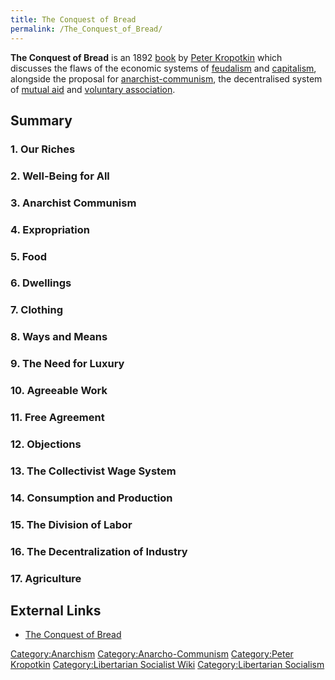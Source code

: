 ```yaml
---
title: The Conquest of Bread
permalink: /The_Conquest_of_Bread/
---
```


**The Conquest of Bread** is an 1892
[book](List_of_Libertarian_Socialist_Media.md "wikilink") by [Peter
Kropotkin](Peter_Kropotkin.md "wikilink") which discusses the flaws of the
economic systems of [feudalism](feudalism.md "wikilink") and
[capitalism](capitalism.md "wikilink"), alongside the proposal for
[anarchist-communism](Anarcho-Communism.md "wikilink"), the decentralised
system of [mutual aid](Mutual_Aid.md "wikilink") and [voluntary
association](Free_Association.md "wikilink").

## Summary

### 1. Our Riches

### 2. Well-Being for All

### 3. Anarchist Communism

### 4. Expropriation

### 5. Food

### 6. Dwellings

### 7. Clothing

### 8. Ways and Means

### 9. The Need for Luxury

### 10. Agreeable Work

### 11. Free Agreement

### 12. Objections

### 13. The Collectivist Wage System

### 14. Consumption and Production

### 15. The Division of Labor

### 16. The Decentralization of Industry

### 17. Agriculture

## External Links

- [The Conquest of
  Bread](https://libcom.org/files/Peter%20Kropotkin%20-%20The%20Conquest%20of%20Bread_0.pdf)

[Category:Anarchism](Category:Anarchism.md "wikilink")
[Category:Anarcho-Communism](Category:Anarcho-Communism.md "wikilink")
[Category:Peter Kropotkin](Category:Peter_Kropotkin.md "wikilink")
[Category:Libertarian Socialist
Wiki](Category:Libertarian_Socialist_Wiki.md "wikilink")
[Category:Libertarian
Socialism](Category:Libertarian_Socialism.md "wikilink")